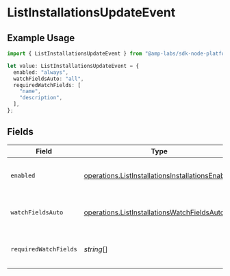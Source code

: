 # ListInstallationsUpdateEvent

## Example Usage

```typescript
import { ListInstallationsUpdateEvent } from "@amp-labs/sdk-node-platform/models/operations";

let value: ListInstallationsUpdateEvent = {
  enabled: "always",
  watchFieldsAuto: "all",
  requiredWatchFields: [
    "name",
    "description",
  ],
};
```

## Fields

| Field                                                                                                                | Type                                                                                                                 | Required                                                                                                             | Description                                                                                                          | Example                                                                                                              |
| -------------------------------------------------------------------------------------------------------------------- | -------------------------------------------------------------------------------------------------------------------- | -------------------------------------------------------------------------------------------------------------------- | -------------------------------------------------------------------------------------------------------------------- | -------------------------------------------------------------------------------------------------------------------- |
| `enabled`                                                                                                            | [operations.ListInstallationsInstallationsEnabled](../../models/operations/listinstallationsinstallationsenabled.md) | :heavy_check_mark:                                                                                                   | Conditions to enable update events.                                                                                  | always                                                                                                               |
| `watchFieldsAuto`                                                                                                    | [operations.ListInstallationsWatchFieldsAuto](../../models/operations/listinstallationswatchfieldsauto.md)           | :heavy_minus_sign:                                                                                                   | Whether to watch fields all fields automatically.                                                                    | all                                                                                                                  |
| `requiredWatchFields`                                                                                                | *string*[]                                                                                                           | :heavy_minus_sign:                                                                                                   | The fields that should be watched.                                                                                   | [<br/>"name",<br/>"description"<br/>]                                                                                |